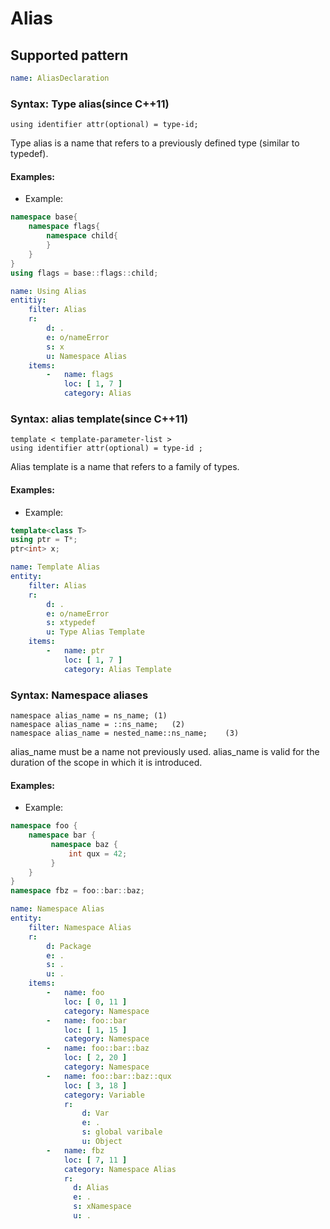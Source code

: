 # Alias

## Supported pattern
```yaml
name: AliasDeclaration
```
### Syntax: Type alias(since C++11)
```text
using identifier attr(optional) = type-id;
```
Type alias is a name that refers to a previously defined type (similar to typedef).

#### Examples: 

- Example:
```cpp
namespace base{
    namespace flags{
        namespace child{
        }
    }
}
using flags = base::flags::child;
```

```yaml
name: Using Alias
entitiy:
    filter: Alias
    r:
        d: .
        e: o/nameError
        s: x
        u: Namespace Alias
    items:
        -   name: flags
            loc: [ 1, 7 ]
            category: Alias
```

### Syntax: alias template(since C++11)
```text
template < template-parameter-list >
using identifier attr(optional) = type-id ;
```
Alias template is a name that refers to a family of types.
#### Examples: 

- Example:
```cpp
template<class T>
using ptr = T*; 
ptr<int> x;
```

```yaml
name: Template Alias
entity:
    filter: Alias
    r:
        d: .
        e: o/nameError
        s: xtypedef
        u: Type Alias Template
    items:
        -   name: ptr
            loc: [ 1, 7 ]
            category: Alias Template
```

### Syntax: Namespace aliases



```text
namespace alias_name = ns_name;	(1)	
namespace alias_name = ::ns_name;	(2)	
namespace alias_name = nested_name::ns_name;	(3)
```

alias_name must be a name not previously used. alias_name is valid for the duration of the scope in which it is introduced.

#### Examples: 

- Example:
```cpp
namespace foo {
    namespace bar {
         namespace baz {
             int qux = 42;
         }
    }
}
namespace fbz = foo::bar::baz;
```

```yaml
name: Namespace Alias
entity:
    filter: Namespace Alias
    r:
        d: Package
        e: .
        s: .
        u: .
    items:
        -   name: foo
            loc: [ 0, 11 ]
            category: Namespace
        -   name: foo::bar
            loc: [ 1, 15 ]
            category: Namespace
        -   name: foo::bar::baz
            loc: [ 2, 20 ]
            category: Namespace
        -   name: foo::bar::baz::qux
            loc: [ 3, 18 ]
            category: Variable
            r:
                d: Var
                e: .
                s: global varibale
                u: Object
        -   name: fbz
            loc: [ 7, 11 ]
            category: Namespace Alias
            r:
              d: Alias
              e: .
              s: xNamespace
              u: .
```